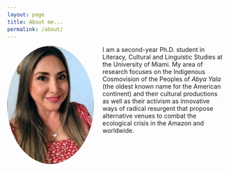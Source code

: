 ```yaml
---
layout: page
title: About me...
permalink: /about/
---
```


<style>
    .round-image {
        border-radius: 50%;
        float: left;
        margin-right: 20px;
    }
</style>

<img src="https://github.com/lulischmader/lulischmader.github.io/blob/master/images/Luli.png" class="round-image" width="200">

I am a second-year Ph.D. student in Literacy, Cultural and Linguistic Studies at the University of Miami. My area of research focuses on the Indigenous Cosmovision of the Peoples of *Abya Yala* (the oldest known name for the American continent) and their cultural productions as well as their activism as innovative ways of radical resurgent that propose alternative venues to combat the ecological crisis in the Amazon and worldwide.
